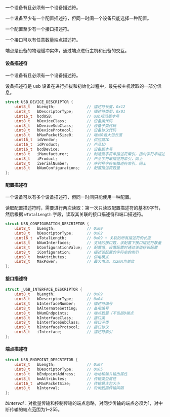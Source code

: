 一个设备有且必须有一个设备描述符。

一个设备至少有一个配置描述符，但同一时间一个设备只能选择一种配置。

一个配置至少有一个接口描述符。

一个接口可以有任意数量端点描述符。

端点是设备的物理缓冲实体，通过端点进行主机和设备的交互。







#### 设备描述符

一个设备有且必须有一个设备描述符。

设备描述符是 usb 设备在进行插拔和初始化过程中，最先被主机读取的一部分信息。

```cpp
struct USB_DEVICE_DESCRIPTOR {
    uint8_t   bLength;              // 描述符长度，0x12
    uint8_t   bDescriptorType;      // 描述符类型，0x01
    uint16_t  bcdUSB;               // usb规范版本号
    uint8_t   bDeviceClass;         // 设备类代码
    uint8_t   bDeviceSubClass;      // 设备子类代码
    uint8_t   bDeviceProtocol;      // 设备协议代码
    uint8_t   bMaxPacketSize0;      // 端点0最大包长度
    uint16_t  idVendor;             // 供应商ID
    uint16_t  idProduct;            // 产品ID
    uint16_t  bcdDevice;            // 设备版本号
    uint8_t   iManufacturer;        // 制造商字符串描述符索引，指向字符串描述符数组中的一个字符串
    uint8_t   iProduct;             // 产品字符串描述符索引，同上
    uint8_t   iSerialNumber;        // 序列号字符串描述符索引，同上
    uint8_t   bNumConfigurations;   // 配置描述符数量
};
```

#### 配置描述符

一个设备可以有多个设备描述符，但同一时间只能使用一种配置。

读取配置描述符时，需要进行两次读取：第一次只读取配置描述符的基本9字节，然后根据 `wTotalLength` 字段，读取其关联的接口描述符和端口描述符。

```cpp
struct USB_CONFIGURATION_DESCRIPTOR {
    uint8_t   bLength;              // 0x09
    uint8_t   bDescriptorType;      // 0x02
    uint16_t  wTotalLength;         // 0x09 + 关联的所有描述符的长度
    uint8_t   bNumInterfaces;       // 支持的接口数，该配置下接口描述符数量
    uint8_t   bConfigurationValue;  // 配置值，设置配置时通过该值标识配置
    uint8_t   iConfiguration;       // 描述该配置的字符串的索引
    uint8_t   bmAttributes;         // 供电模式
    uint8_t   MaxPower;             // 最大电流，以2mA为单位
};
```

#### 接口描述符

```cpp
struct _USB_INTERFACE_DESCRIPTOR {
    uint8_t   bLength;              // 0x09
    uint8_t   bDescriptorType;      // 0x04
    uint8_t   bInterfaceNumber;     // 描述符编号
    uint8_t   bAlternateSetting;    // 备用编号
    uint8_t   bNumEndpoints;        // 端点数量（不包括0端点
    uint8_t   bInterfaceClass;      // 接口类
    uint8_t   bInterfaceSubClass;   // 接口子类
    uint8_t   bInterfaceProtocol;   // 接口协议
    uint8_t   iInterface;           // 描述符索引
};
```

#### 端点描述符

```cpp
struct USB_ENDPOINT_DESCRIPTOR {
    uint8_t   bLength;              // 0x07
    uint8_t   bDescriptorType;      // 0x05
    uint8_t   bEndpointAddress;     // 地址和输入输出属性
    uint8_t   bmAttributes;         // 传输类型属性
    uint16_t  wMaxPacketSize;       // 传输最大包大小
    uint8_t   bInterval;            // 轮询数据传输间隔
};
```

_bInterval_：对批量传输和控制传输的端点忽略，对同步传输的端点必须为1，对中断传输的端点范围为1~255。



